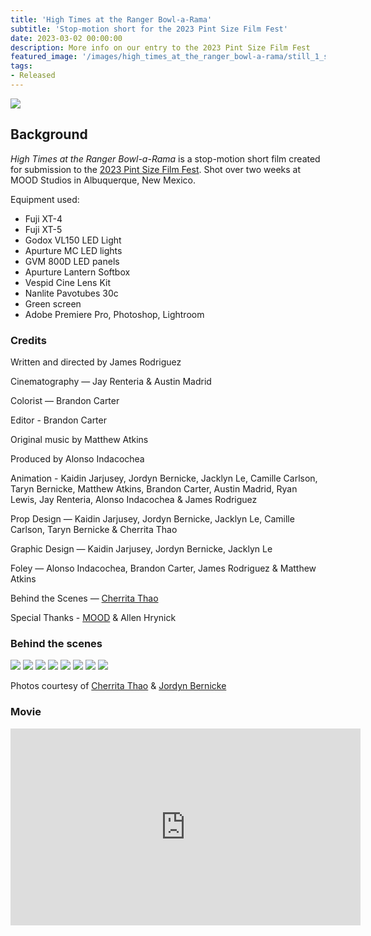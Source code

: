 ```yaml
---
title: 'High Times at the Ranger Bowl-a-Rama'
subtitle: 'Stop-motion short for the 2023 Pint Size Film Fest'
date: 2023-03-02 00:00:00
description: More info on our entry to the 2023 Pint Size Film Fest
featured_image: '/images/high_times_at_the_ranger_bowl-a-rama/still_1_square.jpg'
tags:
- Released
---
```


![](/images/high_times_at_the_ranger_bowl-a-rama/wide.jpg)

## Background

_High Times at the Ranger Bowl-a-Rama_ is a stop-motion short film created for submission to the [2023 Pint Size Film Fest](https://www.pintsizefilmfest.com/voodoo22/contest/details/36465). Shot over two weeks at MOOD Studios in Albuquerque, New Mexico.

Equipment used:

* Fuji XT-4
* Fuji XT-5
* Godox VL150 LED Light
* Apurture MC LED lights
* GVM 800D LED panels
* Apurture Lantern Softbox
* Vespid Cine Lens Kit
* Nanlite Pavotubes 30c
* Green screen
* Adobe Premiere Pro, Photoshop, Lightroom

### Credits

Written and directed by James Rodriguez

Cinematography — Jay Renteria & Austin Madrid

Colorist — Brandon Carter

Editor - Brandon Carter

Original music by Matthew Atkins

Produced by Alonso Indacochea

Animation - Kaidin Jarjusey, Jordyn Bernicke, Jacklyn Le, Camille Carlson, Taryn Bernicke, Matthew Atkins, Brandon Carter, Austin Madrid, Ryan Lewis, Jay Renteria, Alonso Indacochea & James Rodriguez

Prop Design — Kaidin Jarjusey, Jordyn Bernicke, Jacklyn Le, Camille Carlson, Taryn Bernicke & Cherrita Thao

Graphic Design — Kaidin Jarjusey, Jordyn Bernicke, Jacklyn Le

Foley — Alonso Indacochea, Brandon Carter, James Rodriguez & Matthew Atkins

Behind the Scenes — <a href="https://cherritathaosphotography.pic-time.com/portfolio" target="_blank">Cherrita Thao</a>

Special Thanks - <a href="https://allthingsmood.com" target="_blank">MOOD</a> & Allen Hrynick

### Behind the scenes

<div class="gallery" data-columns="2">
	<img src="/images/high_times_at_the_ranger_bowl-a-rama/high_times1.jpg">
	<img src="/images/high_times_at_the_ranger_bowl-a-rama/high_times2.jpg">
	<img src="/images/high_times_at_the_ranger_bowl-a-rama/high_times3.jpg">
	<img src="/images/high_times_at_the_ranger_bowl-a-rama/high_times4.jpg">
	<img src="/images/high_times_at_the_ranger_bowl-a-rama/high_times5.jpg">
	<img src="/images/high_times_at_the_ranger_bowl-a-rama/high_times6.jpg">
	<img src="/images/high_times_at_the_ranger_bowl-a-rama/high_times7.jpg">
	<img src="/images/high_times_at_the_ranger_bowl-a-rama/high_times8.jpg">
</div>

Photos courtesy of <a href="https://cherritathaosphotography.pic-time.com/portfolio" target="_blank">Cherrita Thao</a> & <a href="https://www.instagram.com/jordynb_art/" target="_blank">Jordyn Bernicke</a>

### Movie

<iframe width="560" height="315" src="https://www.youtube.com/embed/KTE8uLA8Yw8" title="YouTube video player" frameborder="0" allow="accelerometer; autoplay; clipboard-write; encrypted-media; gyroscope; picture-in-picture" allowfullscreen></iframe>